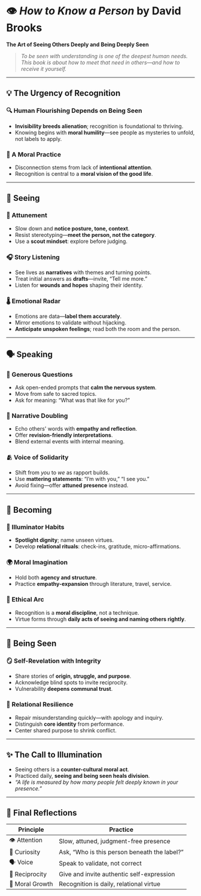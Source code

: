 

# 👁️ *How to Know a Person* by David Brooks

**The Art of Seeing Others Deeply and Being Deeply Seen**

> *To be seen with understanding is one of the deepest human needs. This book is about how to meet that need in others—and how to receive it yourself.*

---

## 💡 The Urgency of Recognition

### 🔍 Human Flourishing Depends on Being Seen

* **Invisibility breeds alienation**; recognition is foundational to thriving.
* Knowing begins with **moral humility**—see people as mysteries to unfold, not labels to apply.

### 🧭 A Moral Practice

* Disconnection stems from lack of **intentional attention**.
* Recognition is central to a **moral vision of the good life**.

---

## 👀 Seeing

### 🎯 Attunement

* Slow down and **notice posture, tone, context**.
* Resist stereotyping—**meet the person, not the category**.
* Use a **scout mindset**: explore before judging.

### 🎧 Story Listening

* See lives as **narratives** with themes and turning points.
* Treat initial answers as **drafts**—invite, “Tell me more.”
* Listen for **wounds and hopes** shaping their identity.

### 🌡️ Emotional Radar

* Emotions are data—**label them accurately**.
* Mirror emotions to validate without hijacking.
* **Anticipate unspoken feelings**; read both the room and the person.

---

## 🗣️ Speaking

### 💬 Generous Questions

* Ask open-ended prompts that **calm the nervous system**.
* Move from safe to sacred topics.
* Ask for meaning: “What was that like for you?”

### 🔁 Narrative Doubling

* Echo others' words with **empathy and reflection**.
* Offer **revision-friendly interpretations**.
* Blend external events with internal meaning.

### 🫂 Voice of Solidarity

* Shift from *you* to *we* as rapport builds.
* Use **mattering statements**: “I’m with you,” “I see you.”
* Avoid fixing—offer **attuned presence** instead.

---

## 🌱 Becoming

### 🔦 Illuminator Habits

* **Spotlight dignity**; name unseen virtues.
* Develop **relational rituals**: check-ins, gratitude, micro-affirmations.

### 🌍 Moral Imagination

* Hold both **agency and structure**.
* Practice **empathy-expansion** through literature, travel, service.

### 🧭 Ethical Arc

* Recognition is a **moral discipline**, not a technique.
* Virtue forms through **daily acts of seeing and naming others rightly**.

---

## 👤 Being Seen

### 🪞 Self-Revelation with Integrity

* Share stories of **origin, struggle, and purpose**.
* Acknowledge blind spots to invite reciprocity.
* Vulnerability **deepens communal trust**.

### 🧱 Relational Resilience

* Repair misunderstanding quickly—with apology and inquiry.
* Distinguish **core identity** from performance.
* Center shared purpose to shrink conflict.

---

## ✨ The Call to Illumination

* Seeing others is a **counter-cultural moral act**.
* Practiced daily, **seeing and being seen heals division**.
* *“A life is measured by how many people felt deeply known in your presence.”*

---

## 📌 Final Reflections

| Principle       | Practice                                     |
| --------------- | -------------------------------------------- |
| 👁️ Attention   | Slow, attuned, judgment-free presence        |
| 🧠 Curiosity    | Ask, “Who is this person beneath the label?” |
| 🗣️ Voice       | Speak to validate, not correct               |
| 🔁 Reciprocity  | Give and invite authentic self-expression    |
| 🌱 Moral Growth | Recognition is daily, relational virtue      |

